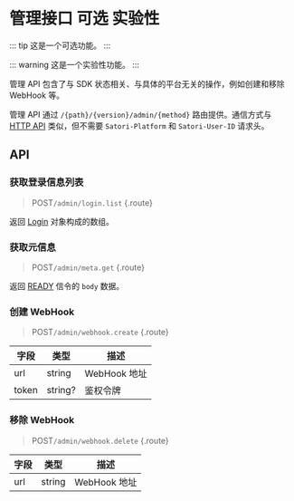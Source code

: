 # 管理接口 <badge>可选</badge> <badge type="warning">实验性</badge>

::: tip
这是一个可选功能。
:::

::: warning
这是一个实验性功能。
:::

管理 API 包含了与 SDK 状态相关、与具体的平台无关的操作，例如创建和移除 WebHook 等。

管理 API 通过 `/{path}/{version}/admin/{method}` 路由提供。通信方式与 [HTTP API](../protocol/api.md) 类似，但不需要 `Satori-Platform` 和 `Satori-User-ID` 请求头。

## API

### 获取登录信息列表

> <badge>POST</badge>`/admin/login.list` {.route}

返回 [Login](../resources/login.md) 对象构成的数组。

### 获取元信息

> <badge>POST</badge>`/admin/meta.get` {.route}

返回 [READY](../protocol/events.md#ready) 信令的 `body` 数据。

### 创建 WebHook

> <badge>POST</badge>`/admin/webhook.create` {.route}

| 字段 | 类型 | 描述 |
| --- | --- | --- |
| url | string | WebHook 地址 |
| token | string? | 鉴权令牌 |

### 移除 WebHook

> <badge>POST</badge>`/admin/webhook.delete` {.route}

| 字段 | 类型 | 描述 |
| --- | --- | --- |
| url | string | WebHook 地址 |
